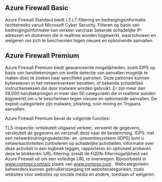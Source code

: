 ## Azure Firewall Basic

Azure Firewall Standard biedt L3 L7-filtering en bedreigingsinformatie rechtstreeks vanuit Microsoft Cyber Security. Filteren op basis van bedreigingsinformatie kan verkeer van/naar bekende schadelijke IP-adressen en domeinen die in realtime worden bijgewerkt, waarschuwen en weigeren om zich te beschermen tegen nieuwe en opkomende aanvallen.

## Azure Firewall Premium

Azure Firewall Premium biedt geavanceerde mogelijkheden, zoals IDPS op basis van handtekeningen om snelle detectie van aanvallen mogelijk te maken door te zoeken naar specifieke patronen. Deze patronen kunnen bytereeksen in het netwerkverkeer bevatten, of bekende schadelijke instructiereeksen die door malware worden gebruikt. Er zijn meer dan 58.000 handtekeningen in meer dan 50 categorieën die in realtime worden bijgewerkt om u te beschermen tegen nieuwe en opkomende aanvallen. De exploit-categorieën zijn malware, phishing, coin mining en Trojaans aanvallen.

Azure Firewall Premium bevat de volgende functies:

TLS-inspectie: ontsleutelt uitgaand verkeer, verwerkt de gegevens, versleutelt de gegevens en verzendt deze naar de bestemming.
IDPS: met een netwerkindringingsdetectie- en -preventiesysteem (IDPS) kunt u netwerkactiviteiten controleren op schadelijke activiteiten, informatie over deze activiteit in een logboek leggen, rapporteren en optioneel proberen deze te blokkeren.
URL-filtering: breidt de FQDN-filtermogelijkheid van Azure Firewall uit om een volledige URL te overwegen. Bijvoorbeeld in www.contoso.com/a/c plaats van www.contoso.com .
Webcategorieën: beheerders kunnen gebruikerstoegang tot websitecategorieën, zoals websites voor websites op sociale media en andere, toestaan of weigeren.